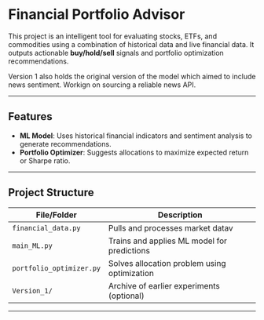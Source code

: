 # Financial Portfolio Advisor

This project is an intelligent tool for evaluating stocks, ETFs, and commodities using a combination of historical data and live financial data. It outputs actionable **buy/hold/sell** signals and portfolio optimization recommendations.

Version 1 also holds the original version of the model which aimed to include news sentiment. Workign on sourcing a reliable news API.

---

## Features

- **ML Model**: Uses historical financial indicators and sentiment analysis to generate recommendations.
- **Portfolio Optimizer**: Suggests allocations to maximize expected return or Sharpe ratio.

---

## Project Structure

| File/Folder            | Description                                  |
|------------------------|----------------------------------------------|
| `financial_data.py`    | Pulls and processes market datav             |
| `main_ML.py`           | Trains and applies ML model for predictions  |
| `portfolio_optimizer.py`| Solves allocation problem using optimization |
| `Version_1/`           | Archive of earlier experiments (optional)    |

---

